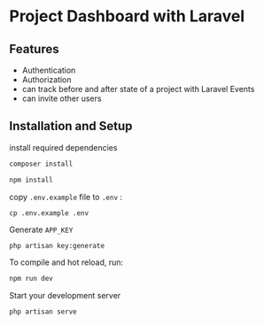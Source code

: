# Project Dashboard with Laravel

## Features
- Authentication 
- Authorization 
- can track before and after state of a project with Laravel Events
- can invite other users

## Installation and Setup

install required dependencies
```bash
composer install
```
```bash
npm install
```
copy `.env.example` file to `.env` :
```
cp .env.example .env
```
Generate `APP_KEY`
```bash
php artisan key:generate
```
To compile and hot reload, run:
```bash
npm run dev
```
Start your development server
```
php artisan serve
```


